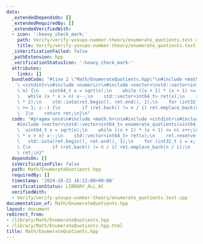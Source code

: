 ```yaml
---
data:
  _extendedDependsOn: []
  _extendedRequiredBy: []
  _extendedVerifiedWith:
  - icon: ':heavy_check_mark:'
    path: Verify/verify-yosupo-number-theory/enumerate_quotients.test.cpp
    title: Verify/verify-yosupo-number-theory/enumerate_quotients.test.cpp
  _isVerificationFailed: false
  _pathExtension: hpp
  _verificationStatusIcon: ':heavy_check_mark:'
  attributes:
    links: []
  bundledCode: "#line 2 \"Math/EnumerateQuotients.hpp\"\n#include <math.h>\n\n#include\
    \ <cstdint>\n#include <numeric>\n#include <vector>\nstd::vector<int64_t> enumerate_quotients(uint64_t\
    \ n) {\n    uint64_t x = sqrt(n);\n    while ((x + 1) * (x + 1) <= n) x++;\n \
    \   while (x * x > n) x--;\n    std::vector<int64_t> ret(x);\n    ret.reserve(x\
    \ * 2);\n    std::iota(ret.begin(), ret.end(), 1);\n    for (int32_t i = x; i\
    \ >= 1; i--) {\n        if (ret.back() != n / i) ret.emplace_back(n / i);\n  \
    \  }\n    return ret;\n}\n"
  code: "#pragma once\n#include <math.h>\n\n#include <cstdint>\n#include <numeric>\n\
    #include <vector>\nstd::vector<int64_t> enumerate_quotients(uint64_t n) {\n  \
    \  uint64_t x = sqrt(n);\n    while ((x + 1) * (x + 1) <= n) x++;\n    while (x\
    \ * x > n) x--;\n    std::vector<int64_t> ret(x);\n    ret.reserve(x * 2);\n \
    \   std::iota(ret.begin(), ret.end(), 1);\n    for (int32_t i = x; i >= 1; i--)\
    \ {\n        if (ret.back() != n / i) ret.emplace_back(n / i);\n    }\n    return\
    \ ret;\n}"
  dependsOn: []
  isVerificationFile: false
  path: Math/EnumerateQuotients.hpp
  requiredBy: []
  timestamp: '2024-10-22 16:22:00+09:00'
  verificationStatus: LIBRARY_ALL_AC
  verifiedWith:
  - Verify/verify-yosupo-number-theory/enumerate_quotients.test.cpp
documentation_of: Math/EnumerateQuotients.hpp
layout: document
redirect_from:
- /library/Math/EnumerateQuotients.hpp
- /library/Math/EnumerateQuotients.hpp.html
title: Math/EnumerateQuotients.hpp
---
```

